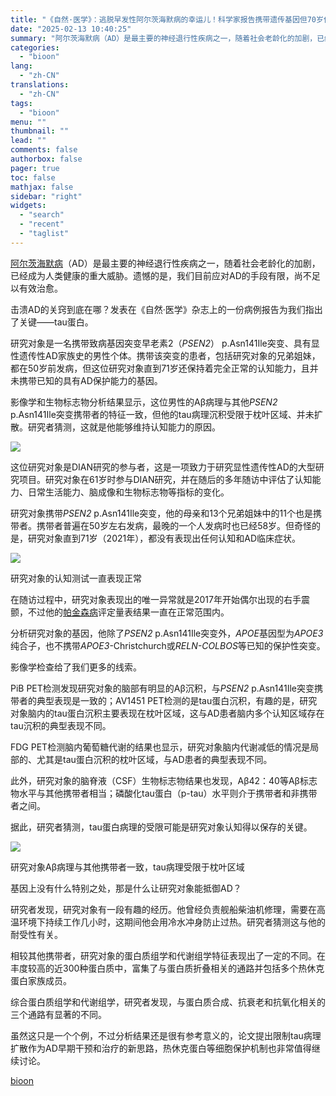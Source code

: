 ```yaml
---
title: "《自然·医学》：逃脱早发性阿尔茨海默病的幸运儿！科学家报告携带遗传基因但70岁仍未发病病例，tau病理受限或是关键"
date: "2025-02-13 10:40:25"
summary: "阿尔茨海默病（AD）是最主要的神经退行性疾病之一，随着社会老龄化的加剧，已经成为人类健康的重大威..."
categories:
  - "bioon"
lang:
  - "zh-CN"
translations:
  - "zh-CN"
tags:
  - "bioon"
menu: ""
thumbnail: ""
lead: ""
comments: false
authorbox: false
pager: true
toc: false
mathjax: false
sidebar: "right"
widgets:
  - "search"
  - "recent"
  - "taglist"
---
```


[阿尔茨海默病](https://www.medsci.cn/topic/show?id=3cbe9e7892e)（AD）是最主要的神经退行性疾病之一，随着社会老龄化的加剧，已经成为人类健康的重大威胁。遗憾的是，我们目前应对AD的手段有限，尚不足以有效治愈。

击溃AD的关窍到底在哪？发表在《自然·医学》杂志上的一份病例报告为我们指出了关键——tau蛋白。

研究对象是一名携带致病基因突变早老素2（*PSEN2*） p.Asn141Ile突变、具有显性遗传性AD家族史的男性个体。携带该突变的患者，包括研究对象的兄弟姐妹，都在50岁前发病，但这位研究对象直到71岁还保持着完全正常的认知能力，且并未携带已知的具有AD保护能力的基因。

影像学和生物标志物分析结果显示，这位男性的Aβ病理与其他*PSEN2* p.Asn141Ile突变携带者的特征一致，但他的tau病理沉积受限于枕叶区域、并未扩散。研究者猜测，这就是他能够维持认知能力的原因。



![](https://msimg.bioon.com/bioon-com/20241101/8edeed43c1dd4b7887d0a6c2f3c8b974-4Sk5eqpOVwMk.jpg)

这位研究对象是DIAN研究的参与者，这是一项致力于研究显性遗传性AD的大型研究项目。研究对象在61岁时参与DIAN研究，并在随后的多年随访中评估了认知能力、日常生活能力、脑成像和生物标志物等指标的变化。

研究对象携带*PSEN2* p.Asn141Ile突变，他的母亲和13个兄弟姐妹中的11个也是携带者。携带者普遍在50岁左右发病，最晚的一个人发病时也已经58岁。但奇怪的是，研究对象直到71岁（2021年），都没有表现出任何认知和AD临床症状。



![](https://msimg.bioon.com/bioon-com/20241101/7df91c6475a341bb914be5c845213275-5dkUWsblN9H2.jpg)

研究对象的认知测试一直表现正常



在随访过程中，研究对象表现出的唯一异常就是2017年开始偶尔出现的右手震颤，不过他的[帕金森病](https://www.medsci.cn/topic/show?id=a1f9485204d)评定量表结果一直在正常范围内。

分析研究对象的基因，他除了*PSEN2* p.Asn141Ile突变外，*APOE*基因型为*APOE3*纯合子，也不携带*APOE3*-Christchurch或*RELN-COLBOS*等已知的保护性突变。

影像学检查给了我们更多的线索。

PiB PET检测发现研究对象的脑部有明显的Aβ沉积，与*PSEN2* p.Asn141Ile突变携带者的典型表现是一致的；AV1451 PET检测的是tau蛋白沉积，有趣的是，研究对象脑内的tau蛋白沉积主要表现在枕叶区域，这与AD患者脑内多个认知区域存在tau沉积的典型表现不同。

FDG PET检测脑内葡萄糖代谢的结果也显示，研究对象脑内代谢减低的情况是局部的、尤其是tau蛋白沉积的枕叶区域，与AD患者的典型表现不同。

此外，研究对象的脑脊液（CSF）生物标志物结果也发现，Aβ42：40等Aβ标志物水平与其他携带者相当；磷酸化tau蛋白（p-tau）水平则介于携带者和非携带者之间。

据此，研究者猜测，tau蛋白病理的受限可能是研究对象认知得以保存的关键。



![](https://msimg.bioon.com/bioon-com/20241101/946d93c57ccd4633b86132a91750e59e-PFdsDEE5Hbad.jpg)

研究对象Aβ病理与其他携带者一致，tau病理受限于枕叶区域



基因上没有什么特别之处，那是什么让研究对象能抵御AD？

研究者发现，研究对象有一段有趣的经历。他曾经负责舰船柴油机修理，需要在高温环境下持续工作几小时，这期间他会用冷水冲身防止过热。研究者猜测这与他的耐受性有关。

相较其他携带者，研究对象的蛋白质组学和代谢组学特征表现出了一定的不同。在丰度较高的近300种蛋白质中，富集了与蛋白质折叠相关的通路并包括多个热休克蛋白家族成员。

综合蛋白质组学和代谢组学，研究者发现，与蛋白质合成、抗衰老和抗氧化相关的三个通路有显著的不同。

虽然这只是一个个例，不过分析结果还是很有参考意义的，论文提出限制tau病理扩散作为AD早期干预和治疗的新思路，热休克蛋白等细胞保护机制也非常值得继续讨论。

[bioon](http://news.bioon.com/article/128886298218.html)
